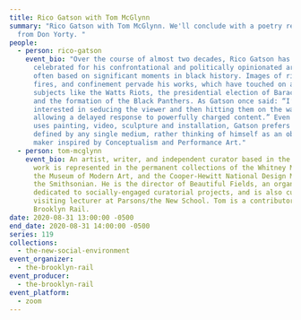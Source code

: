 ```yaml
---
title: Rico Gatson with Tom McGlynn
summary: "Rico Gatson with Tom McGlynn. We'll conclude with a poetry reading
  from Don Yorty. "
people:
  - person: rico-gatson
    event_bio: "Over the course of almost two decades, Rico Gatson has become
      celebrated for his confrontational and politically opinionated artworks,
      often based on significant moments in black history. Images of riots,
      fires, and confinement pervade his works, which have touched on a range of
      subjects like the Watts Riots, the presidential election of Barack Obama,
      and the formation of the Black Panthers. As Gatson once said: “I’m always
      interested in seducing the viewer and then hitting them on the way out,
      allowing a delayed response to powerfully charged content.” Even though he
      uses painting, video, sculpture and installation, Gatson prefers not to be
      defined by any single medium, rather thinking of himself as an object
      maker inspired by Conceptualism and Performance Art."
  - person: tom-mcglynn
    event_bio: An artist, writer, and independent curator based in the NYC area. His
      work is represented in the permanent collections of the Whitney Museum,
      the Museum of Modern Art, and the Cooper-Hewitt National Design Museum of
      the Smithsonian. He is the director of Beautiful Fields, an organization
      dedicated to socially-engaged curatorial projects, and is also currently a
      visiting lecturer at Parsons/the New School. Tom is a contributor to the
      Brooklyn Rail.
date: 2020-08-31 13:00:00 -0500
end_date: 2020-08-31 14:00:00 -0500
series: 119
collections:
  - the-new-social-environment
event_organizer:
  - the-brooklyn-rail
event_producer:
  - the-brooklyn-rail
event_platform:
  - zoom
---
```

